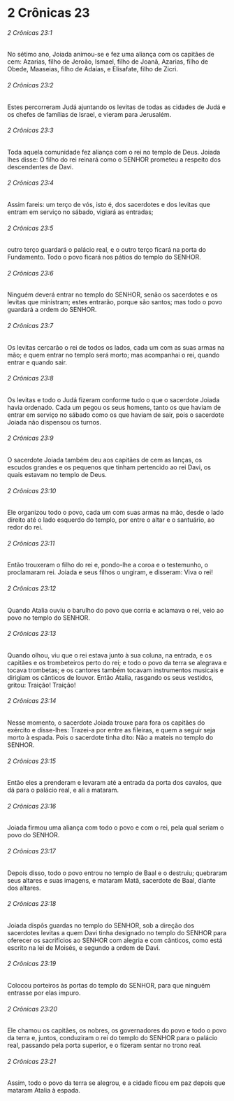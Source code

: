 # 2 Crônicas 23

###### 2 Crônicas 23:1

No sétimo ano, Joiada animou-se e fez uma aliança com os capitães de cem: Azarias, filho de Jeroão, Ismael, filho de Joanã, Azarias, filho de Obede, Maaseias, filho de Adaías, e Elisafate, filho de Zicri.

###### 2 Crônicas 23:2

Estes percorreram Judá ajuntando os levitas de todas as cidades de Judá e os chefes de famílias de Israel, e vieram para Jerusalém.

###### 2 Crônicas 23:3

Toda aquela comunidade fez aliança com o rei no templo de Deus. Joiada lhes disse: O filho do rei reinará como o SENHOR prometeu a respeito dos descendentes de Davi.

###### 2 Crônicas 23:4

Assim fareis: um terço de vós, isto é, dos sacerdotes e dos levitas que entram em serviço no sábado, vigiará as entradas;

###### 2 Crônicas 23:5

outro terço guardará o palácio real, e o outro terço ficará na porta do Fundamento. Todo o povo ficará nos pátios do templo do SENHOR.

###### 2 Crônicas 23:6

Ninguém deverá entrar no templo do SENHOR, senão os sacerdotes e os levitas que ministram; estes entrarão, porque são santos; mas todo o povo guardará a ordem do SENHOR.

###### 2 Crônicas 23:7

Os levitas cercarão o rei de todos os lados, cada um com as suas armas na mão; e quem entrar no templo será morto; mas acompanhai o rei, quando entrar e quando sair.

###### 2 Crônicas 23:8

Os levitas e todo o Judá fizeram conforme tudo o que o sacerdote Joiada havia ordenado. Cada um pegou os seus homens, tanto os que haviam de entrar em serviço no sábado como os que haviam de sair, pois o sacerdote Joiada não dispensou os turnos.

###### 2 Crônicas 23:9

O sacerdote Joiada também deu aos capitães de cem as lanças, os escudos grandes e os pequenos que tinham pertencido ao rei Davi, os quais estavam no templo de Deus.

###### 2 Crônicas 23:10

Ele organizou todo o povo, cada um com suas armas na mão, desde o lado direito até o lado esquerdo do templo, por entre o altar e o santuário, ao redor do rei.

###### 2 Crônicas 23:11

Então trouxeram o filho do rei e, pondo-lhe a coroa e o testemunho, o proclamaram rei. Joiada e seus filhos o ungiram, e disseram: Viva o rei!

###### 2 Crônicas 23:12

Quando Atalia ouviu o barulho do povo que corria e aclamava o rei, veio ao povo no templo do SENHOR.

###### 2 Crônicas 23:13

Quando olhou, viu que o rei estava junto à sua coluna, na entrada, e os capitães e os trombeteiros perto do rei; e todo o povo da terra se alegrava e tocava trombetas; e os cantores também tocavam instrumentos musicais e dirigiam os cânticos de louvor. Então Atalia, rasgando os seus vestidos, gritou: Traição! Traição!

###### 2 Crônicas 23:14

Nesse momento, o sacerdote Joiada trouxe para fora os capitães do exército e disse-lhes: Trazei-a por entre as fileiras, e quem a seguir seja morto à espada. Pois o sacerdote tinha dito: Não a mateis no templo do SENHOR.

###### 2 Crônicas 23:15

Então eles a prenderam e levaram até a entrada da porta dos cavalos, que dá para o palácio real, e ali a mataram.

###### 2 Crônicas 23:16

Joiada firmou uma aliança com todo o povo e com o rei, pela qual seriam o povo do SENHOR.

###### 2 Crônicas 23:17

Depois disso, todo o povo entrou no templo de Baal e o destruiu; quebraram seus altares e suas imagens, e mataram Matã, sacerdote de Baal, diante dos altares.

###### 2 Crônicas 23:18

Joiada dispôs guardas no templo do SENHOR, sob a direção dos sacerdotes levitas a quem Davi tinha designado no templo do SENHOR para oferecer os sacrifícios ao SENHOR com alegria e com cânticos, como está escrito na lei de Moisés, e segundo a ordem de Davi.

###### 2 Crônicas 23:19

Colocou porteiros às portas do templo do SENHOR, para que ninguém entrasse por elas impuro.

###### 2 Crônicas 23:20

Ele chamou os capitães, os nobres, os governadores do povo e todo o povo da terra e, juntos, conduziram o rei do templo do SENHOR para o palácio real, passando pela porta superior, e o fizeram sentar no trono real.

###### 2 Crônicas 23:21

Assim, todo o povo da terra se alegrou, e a cidade ficou em paz depois que mataram Atalia à espada.

